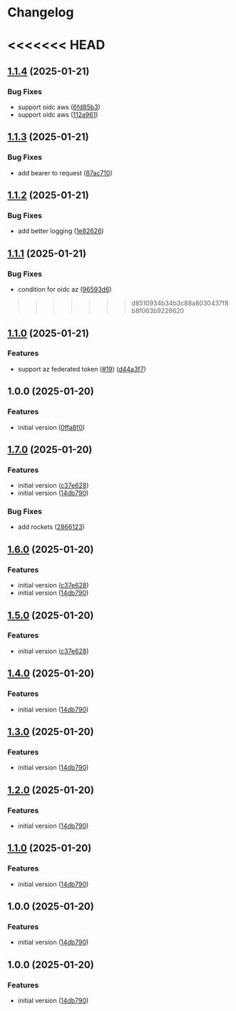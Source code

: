 # Changelog

<<<<<<< HEAD
=======
## [1.1.4](https://github.com/prefapp/auth-oci/compare/v1.1.3...v1.1.4) (2025-01-21)


### Bug Fixes

* support oidc aws ([6fd85b3](https://github.com/prefapp/auth-oci/commit/6fd85b35641a1f32a5dafb03e1418052c86fb614))
* support oidc aws ([112a961](https://github.com/prefapp/auth-oci/commit/112a961cdfcd62c19a74ac054e6c116b9d347d37))

## [1.1.3](https://github.com/prefapp/auth-oci/compare/v1.1.2...v1.1.3) (2025-01-21)


### Bug Fixes

* add bearer to request ([87ac710](https://github.com/prefapp/auth-oci/commit/87ac7104140e49eda268296bcefa208dfdac5a72))

## [1.1.2](https://github.com/prefapp/auth-oci/compare/v1.1.1...v1.1.2) (2025-01-21)


### Bug Fixes

* add better logging ([1e82626](https://github.com/prefapp/auth-oci/commit/1e826268fbafb5b1061fa0d86fd8552b7c826372))

## [1.1.1](https://github.com/prefapp/auth-oci/compare/v1.1.0...v1.1.1) (2025-01-21)


### Bug Fixes

* condition for oidc az ([96593d6](https://github.com/prefapp/auth-oci/commit/96593d631cd219fa186178f93ae00ccb58282407))

>>>>>>> d8510934b34b3c88a8030437f8b8f063b9228620
## [1.1.0](https://github.com/prefapp/auth-oci/compare/v1.0.0...v1.1.0) (2025-01-21)


### Features

* support az federated token ([#19](https://github.com/prefapp/auth-oci/issues/19)) ([d44a3f7](https://github.com/prefapp/auth-oci/commit/d44a3f788b924d5baf0372eacd5e9f508ce9695a))

## 1.0.0 (2025-01-20)


### Features

* initial version ([0ffa8f0](https://github.com/prefapp/auth-oci/commit/0ffa8f0cb36bf258f8d850e02d32dd79779abab8))

## [1.7.0](https://github.com/prefapp/auth-oci/compare/v1.6.0...v1.7.0) (2025-01-20)


### Features

* initial version ([c37e628](https://github.com/prefapp/auth-oci/commit/c37e6288dce557fcda686c9d883dd4e67a0560d0))
* initial version ([14db790](https://github.com/prefapp/auth-oci/commit/14db7909eb26a37245dc97c9f1df049fdfdfcd19))


### Bug Fixes

* add rockets ([2866123](https://github.com/prefapp/auth-oci/commit/2866123e7a4342478016695dcb8e187677a48192))

## [1.6.0](https://github.com/prefapp/auth-oci/compare/v1.5.0...v1.6.0) (2025-01-20)


### Features

* initial version ([c37e628](https://github.com/prefapp/auth-oci/commit/c37e6288dce557fcda686c9d883dd4e67a0560d0))
* initial version ([14db790](https://github.com/prefapp/auth-oci/commit/14db7909eb26a37245dc97c9f1df049fdfdfcd19))

## [1.5.0](https://github.com/prefapp/auth-oci/compare/v1.4.0...v1.5.0) (2025-01-20)


### Features

* initial version ([c37e628](https://github.com/prefapp/auth-oci/commit/c37e6288dce557fcda686c9d883dd4e67a0560d0))

## [1.4.0](https://github.com/prefapp/auth-oci/compare/v1.3.0...v1.4.0) (2025-01-20)


### Features

* initial version ([14db790](https://github.com/prefapp/auth-oci/commit/14db7909eb26a37245dc97c9f1df049fdfdfcd19))

## [1.3.0](https://github.com/prefapp/auth-oci/compare/v1.2.0...v1.3.0) (2025-01-20)


### Features

* initial version ([14db790](https://github.com/prefapp/auth-oci/commit/14db7909eb26a37245dc97c9f1df049fdfdfcd19))

## [1.2.0](https://github.com/prefapp/auth-oci/compare/v1.1.0...v1.2.0) (2025-01-20)


### Features

* initial version ([14db790](https://github.com/prefapp/auth-oci/commit/14db7909eb26a37245dc97c9f1df049fdfdfcd19))

## [1.1.0](https://github.com/prefapp/auth-oci/compare/v1.0.0...v1.1.0) (2025-01-20)


### Features

* initial version ([14db790](https://github.com/prefapp/auth-oci/commit/14db7909eb26a37245dc97c9f1df049fdfdfcd19))

## 1.0.0 (2025-01-20)


### Features

* initial version ([14db790](https://github.com/prefapp/auth-oci/commit/14db7909eb26a37245dc97c9f1df049fdfdfcd19))

## 1.0.0 (2025-01-20)


### Features

* initial version ([14db790](https://github.com/prefapp/auth-oci/commit/14db7909eb26a37245dc97c9f1df049fdfdfcd19))
